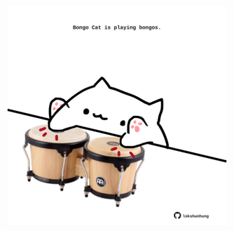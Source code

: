 <!-- built at 06/08/2023, 03:00:55 UTC -->
<p align="center">
  <img width="500" height="500" src="./ReadmeImage.svg">
</p>
